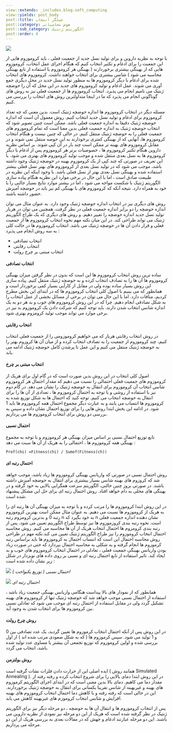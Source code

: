 ```yaml
---
view::extends: _includes.blog.soft_computing
view::yields: post_body
post::title: عملگر انتخاب
post::category: هوش محاسباتی
post::sub_category: الگوریتم ژنتیک
post::order: 4
---
```


![](@url('assets/images/soft-computing/genetic_selection.jpg'))

با توجه به نظریه داروین و برای تولید نسل جدید از جمعیت فعلی ، باید کروموزوم هایی از این جمعیت را برای ادغام و تکثیر انتخاب کنیم که هنگام اجرای عمل انتخاب، کروموزوم هایی که از بهینگی بیشتری برخوردارند ( بهینگی هر کروموزوم با استفاده از تابع بهینگی محاسبه می شود ) شانس بیشتری برای انتخاب خواهند داشت. کروموزوم های انتخاب شده برای ادغام با دیگر کروموزوم ها به منظور تولید نسل جدید در محل دیگری جمع آوری می شوند. عمل ادغام و تولید کروموزوم های جدید در این محل که آن را حوضچه ژنتیک می نامیم انجام می پذیرد. انتخاب کروموزوم ها از جمعیت فعلی نیز به روش های گوناگونی انجام می پذیرد که ما در اینجا	متداولترین روش های انتخاب را بررسی می کنیم.

مسئله دیگر در انتخاب کروموزوم ها اندازه حوضچه ژنتیک است. بدین معنی که چه تعداد کروموزوم برای ادغام و تولید نسل جدید انتخاب کنیم. روش معمول آن است که اندازه حوضچه ژنتیک دقیقا به اندازه جمعیت فعلی باشد. ممکن است چنین تصویر شود که انتخاب حوضچه ژنتیک به اندازه جمعیت فعلی بدین معنا است که تمام کروموزوم های جمعیت فعلی را به حوضچه ژنتیک منتقل کنیم. در حالی که چنین نیست و هنگام انتخاب کروموزوم ها، آنهایی که از بهینگی کمتری برخودارند به این حوضه منتقل نمی شوند و در مقابل کروموزوم های بهینه تر ممکن است چند بار در آن کپی شوند. بر اساس نظریه داروین هنگام تکثیر کروموزوم ها ، خصوصیات برتر هر کروموزوم پس از ادغام با دیگر کروموزوم ها به نسل بعدی منتقل شده و موجب تولید کروموزوم های بهتری می شود. با این تعریف در صورتی که چند کپی از یک کروموزوم بهینه در حوضچه ژنتیک وجود داشته باشد، موجب می شود که در تولید نسل بعدی از کروموزوم های بهتر نسل فعلی بیشتر استفاده شده و بهینگی نسل بعدی بهتر از نسل فعلی باشد. با وجود اینکه این نظریه در طبیعت صادق است ، اما با این حال در برخی موارد این نظریه هنگام پیاده سازی الگوریتم ژنتیک با شکست مواجه می شود ، اما در بیشتر موارد نتایج بسیار جالبی را با خود به همراه دارد. نتیجه آنکه که کروموزوم های با بهینگی کم نیز باید در حوضچه آمیزش حضور داشته باشند.


روش های دیگری نیز در انتخاب اندازه حوضچه ژنتیک وجود دارد. به عنوان مثال می توان اندازه حوضچه را دو برابر اندازه جمعیت فعلی در نظر گرفت. همچنین می توان در هربار تولید نسل جدید اندازه حوضچه را تغییر دهیم. و روش های دیگری که یک طراح الگوریتم ژنتیک می تواند طراحی کند. در این میان نکته مهم نحوه انتخاب کروموزوم ها از جمعیت فعلی و قرار دادن آن ها در حوضچه ژنتیک می باشد. انتخاب کروموزوم ها در حالت کلی به سه روش انجام می پذیرد :

- انتخاب تصادفی
- انتخاب رقابتی
- انتخاب مبتنی بر چرخ رولت

#### انتخاب تصادفی

ساده ترین روش انتخاب کروموزوم ها این است که بدون در نظر گرفتن میزان بهینگی کروموزوم ها آن ها را به تصادف انتخاب کرده و به حوضچه ژنتیک منتقل کنیم. پیاده سازی این روش بسیار ساده بوده ولی در مقابل از کارآیی بسیار کمی برخوردار است و همانطور که می بینیم با اصول کلی انتخاب کروموزوم ها که در ابتدای این بخش مطرح کردیم، منافات دارد. اما با این حال می توان در برخی از مسائل بخشی از عمل انتخاب را به شکل تصادفی انجام دهیم. چرا که در این روش کروموزوم های خوب و بد هر دو به یک اندازه شانس انتخاب شدن دارند. باید توجه کنیم که شرکت دادن یک کروموزوم بد نیز در برخی موارد می تواند موجب تولید کرومزوم بهتری شود.

#### انتخاب رقابتی

در روش انتخاب رقابتی هربار که می خواهیم کروموزومی را از جمعیت فعلی انتخاب کنیم، چند کروموزوم از جمعیت را به تصادف انتخاب کرده و از میان آن ها کروزوم بهتر را به حوضچه ژنتیک منتقل می کنیم و این عمل تا پرشدن کامل حوضچه ژنتیک ادامه می یابد.

#### انتخاب مبتنی بر چرخ

اصول کلی انتخاب در این روش بدین صورت است که در گام اول برای هریک از کروموزوم های جمعیت فعلی احتمالی را نسبت می دهیم که مقدار احتمال هر کروموزوم شانس انتخاب آن کروموزوم برای انتقال به حوضچه ژنتیک را نشان می دهد. در گام دوم نیز با استفاده از روشی و با توجه به احتمال کروموزوم ها ، تعدادی از آن ها را برای انتقال به حوضچه انتخاب می کنیم. توجه کنید که احتمال ها به شکل توزیع شده به کروموزوم ها انتساب می یابند و به عبارت دیگر مجموع احتمال همه کروموزوم ها باید 1 شود. در ادامه این بخش ابتدا روش هایی را برای توزیع احتمال نشان داده و سپس به بررسی دو روش برای انتخاب کروموزوم ها می پردازیم.


#### احتمال نسبی

تابع توزیع احتمال نسبی بر اساس میزان بهینگی هر کروموزوم و با توجه به مجموع بهینگی همه کروموزوم ها ، احتمالی را به هریک از آن ها سبت می دهد :

```
Prof(chi) =Fitness(chi) / Sumof(Fitness(ch))
```

#### احتمال رتبه ای

روش احتمال نسبی در صورتی که واریانس بهینگی کروموزوم ها زیاد باشد، موجب خواهد شد که کروزوم های بهینه شانس بسیار بیشتری برای انتقال به حوضچه آمیزش داشته باشند. در صورتی بروز چنین حالتی، الگوریتم سرعت همگرایی بالایی به خود گرفته و در بهینگی های محلی به دام خواهد افتاد. روش احتمال رتبه ای برای حل این مشکل پیشنهاد شده است.


در این روش ابتدا کروموزوم ها را مرتب کرده و با توجه به میزان بهینگی آن ها رتبه ای را به هریک از کروموزوم ها نسبت می دهیم. به عنوان مثال ممکن است بهترین کروموزوم رتبه 0 و بدترین کرومزوم رتبه n به خود بگیرد که n نشان دهنده اندازه جمعیت فعلی است. نحوه رتبه بندی کروزموزوم ها نیز توسط طراح الگوریتم تعیین می شود. پس از رتبه بندی کرومزوم ها احتمال انتخاب هریک از آن ها محاسبه می کنیم. روش محاسبه احتمال انتخاب کروموزوم را نیز طراح الگوریتم ژنتیک تعیین می کند.نکته مهم در طراحی روش محاسبه احتمال این است که انتساب احتمال به کروموزوم ها باید براساس رتبه کرموزوم ها انجام گرفته و به شکلی به محاسبه احتمال بپردازد که حتی در صورت زیاد بودن واریانس بهینگی جمعیت فعلی ، تعادلی در احتمال انتخاب کروموزوم های خوب و بد ایجاد کند. تاثیر استفاده از تابع احتمال رتبه ای و نسبی بر روی داده های نویزدار در شکل زیر نشان داده شده است :

![](@url('assets/images/soft-computing/dist-uniform.jpg'))
*احتمال نسبی ( توزیع یکنواخت )*

![](@url('assets/images/soft-computing/dist-rank.jpg'))
*احتمال رتبه ای*

همانطور که از نمودار های بالا پیداست هنگامی واریانس بهینگی جمعیت زیاد باشد ، استفاده از احتمال نسبی موجب خواهد شد که حوضچه ژنتیک تنها از کروموزوم های بهینه تشکیل گردد ولی در مقابل استفاده از احتمال رتبه ای موجب می شود که تعادلی نسبی بین کروموزوم ها برای انتخاب شدن به وجود آید.

#### روش چرخ رولت

در این روش پس از آنکه احتمال انتخاب کرموزوم ها تعیین گردید، یک عدد تصادفی بین 0 و 1 تولید می شود. سپس کرموزوم ها ( که به شکل صعودی مرتب شده اند ) از اول بررسی شده و اولین کروموزوم که توزیع تجمعی آن بیشتر یا مساوی عدد تولید شده باشد، انتخاب می گردد.

#### روش بولتزمن

ایده اصلی این از حرارت دادن فلزات نشات گرفته است ( همانند روش Simulated Annealing ). در این روش ابتدا دمای بالایی را برای شروع انتخاب کرده و رفته رفته از مقدار دما می کاهیم. دمای بالا بدین معنی است که در ابتدای اجرای الگوریتم کرموزوم های بهینه و غیربهینه از شانس تقریبا یکسانی برای انتقال به حوضچه ژنتیک برخوردارند. این در حالی است که رفته رفته و با کاهش دما احتمال انتخاب کروموزوم های بهینه افزایش و شانس انتخاب کروموزم های غیربهینه کاهش می یابد.

پس از انتخاب کروموزوم ها و انتقال آن ها به حوضچه ، دو مرحله دیگر نیز برای الگوریتم ژنتیک در نظر گرفته شده است که هریک از این دو مرحله نیز نمودی از نظریه داروین می باشند. این دو مرحله عبارتند ادغام و جهش که در مقالات بعدی به بررسی هریک از این دو مرحله می پردازیم.
